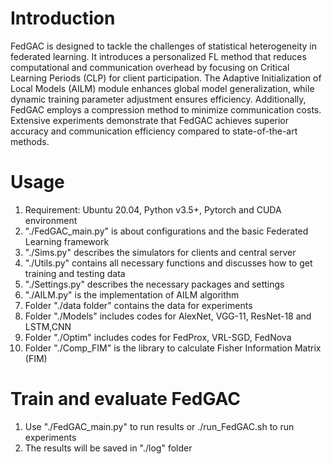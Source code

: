 # Introduction
FedGAC is designed to tackle the challenges of statistical heterogeneity in federated learning. It introduces a personalized FL method that reduces computational and communication overhead by focusing on Critical Learning Periods (CLP) for client participation. The Adaptive Initialization of Local Models (AILM) module enhances global model generalization, while dynamic training parameter adjustment ensures efficiency. Additionally, FedGAC employs a compression method to minimize communication costs. Extensive experiments demonstrate that FedGAC achieves superior accuracy and communication efficiency compared to state-of-the-art methods.
# Usage 
1. Requirement: Ubuntu 20.04, Python v3.5+, Pytorch and CUDA environment
2. "./FedGAC_main.py" is about configurations and the basic Federated Learning framework
3. "./Sims.py" describes the simulators for clients and central server
4. "./Utils.py" contains all necessary functions and discusses how to get training and testing data
5. "./Settings.py" describes the necessary packages and settings
6. "./AILM.py" is the implementation of AILM algorithm
7. Folder "./data folder" contains the data for experiments
8. Folder "./Models" includes codes for AlexNet, VGG-11, ResNet-18 and LSTM,CNN
9. Folder "./Optim" includes codes for FedProx, VRL-SGD, FedNova
10. Folder "./Comp_FIM" is the library to calculate Fisher Information Matrix (FIM)

# Train and evaluate FedGAC
 1. Use "./FedGAC_main.py" to run results or ./run_FedGAC.sh to run experiments
 2. The results will be saved in "./log" folder
